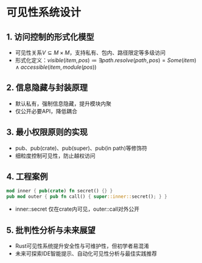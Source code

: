# 可见性系统设计

## 1. 访问控制的形式化模型

- 可见性关系$V \subseteq M \times M$，支持私有、包内、路径限定等多级访问
- 形式化定义：$visible(item, pos) ≔ ∃ path. resolve(path, pos) = Some(item) ∧ accessible(item, module(pos))$

## 2. 信息隐藏与封装原理

- 默认私有，强制信息隐藏，提升模块内聚
- 仅公开必要API，降低耦合

## 3. 最小权限原则的实现

- pub、pub(crate)、pub(super)、pub(in path)等修饰符
- 细粒度控制可见性，防止越权访问

## 4. 工程案例

```rust
mod inner { pub(crate) fn secret() {} }
pub mod outer { pub fn call() { super::inner::secret(); } }
```

- inner::secret 仅在crate内可见，outer::call对外公开

## 5. 批判性分析与未来展望

- Rust可见性系统提升安全性与可维护性，但初学者易混淆
- 未来可探索IDE智能提示、自动化可见性分析与最佳实践推荐
